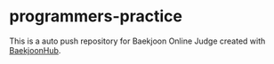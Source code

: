# programmers-practice
This is a auto push repository for Baekjoon Online Judge created with [BaekjoonHub](https://github.com/BaekjoonHub/BaekjoonHub).
